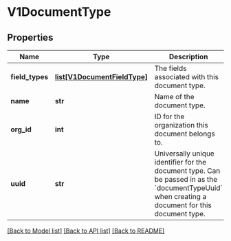 # V1DocumentType

## Properties
Name | Type | Description | Notes
------------ | ------------- | ------------- | -------------
**field_types** | [**list[V1DocumentFieldType]**](V1DocumentFieldType.md) | The fields associated with this document type. | 
**name** | **str** | Name of the document type. | [optional] 
**org_id** | **int** | ID for the organization this document belongs to. | 
**uuid** | **str** | Universally unique identifier for the document type. Can be passed in as the &#x60;documentTypeUuid&#x60; when creating a document for this document type. | 

[[Back to Model list]](../README.md#documentation-for-models) [[Back to API list]](../README.md#documentation-for-api-endpoints) [[Back to README]](../README.md)


